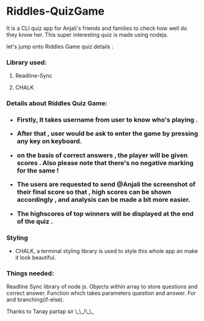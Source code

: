 <h1> Riddles-QuizGame </h1>

<p>
It is a CLI quiz app for Anjali's friends and families to check how well do they know her. 
This super interesting quiz is made using nodejs.

let's jump onto Riddles Game quiz details :

</p>

<h3> Library used: </h3>

1. Readline-Sync

2. CHALK

<h3> Details about Riddles Quiz Game: <h3>

- Firstly, It takes username from user to know who's playing .

- After that , user would be ask to enter the game by pressing any key on keyboard.

- on the basis of correct answers , the player will be given scores . Also please note that there's no negative marking for the same !

- The users are requested to send @Anjali the screenshot of their final score so that , high scores can be shown accordingly , and analysis can be made a bit more easier.

- The highscores of top winners will be displayed at the end of the quiz .

<h3> Styling </h3>

- CHALK, a terminal styling library is used to style this whole app an make it look beautiful.

<h3>Things needed: </h3>
Readline Sync library of node js.
Objects within array to store questions and correct answer.
Function which takes parameters question and answer.
For and branching(if-else).

<p> Thanks to Tanay partap sir \_\_/\_\_ </p>

